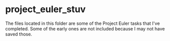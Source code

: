 # project_euler_stuv
The files located in this folder are some of the Project Euler tasks that I've completed. Some of the early ones are not included because I may not have saved those.